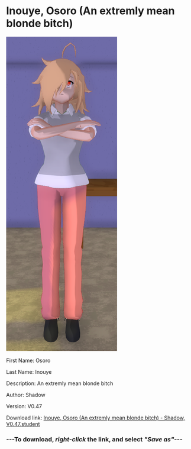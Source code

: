 # Inouye, Osoro (An extremly mean blonde bitch)

<img src = "https://raw.githubusercontent.com/Arbiter1223/Daigaku-Gurashi-Custom-Students/master/Students/Files/Inouye%2C%20Osoro%20(An%20extremly%20mean%20blonde%20bitch).png">

First Name: Osoro

Last Name: Inouye

Description: An extremly mean blonde bitch

Author: Shadow

Version: V0.47

Download link: <a href="https://raw.githubusercontent.com/Arbiter1223/Daigaku-Gurashi-Custom-Students/master/Students/Files/Inouye%2C%20Osoro%20(An%20extremly%20mean%20blonde%20bitch)%20-%20Shadow%2C%20V0.47.student">Inouye, Osoro (An extremly mean blonde bitch) - Shadow, V0.47.student</a>

### ---**To download, _right-click_ the link, and select _"Save as"_**---
